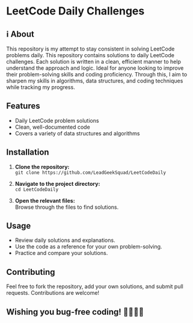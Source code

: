 # LeetCode Daily Challenges

## ℹ️ About

This repository is my attempt to stay consistent in solving LeetCode problems daily. This repository contains solutions to daily LeetCode challenges. Each solution is written in a clean, efficient manner to help understand the approach and logic. Ideal for anyone looking to improve their problem-solving skills and coding proficiency. Through this, I aim to sharpen my skills in algorithms, data structures, and coding techniques while tracking my progress.

## Features

- Daily LeetCode problem solutions
- Clean, well-documented code
- Covers a variety of data structures and algorithms

## Installation

1. **Clone the repository:**  
   `git clone https://github.com/LeadGeekSquad/LeetCodeDaily`

2. **Navigate to the project directory:**  
   `cd LeetCodeDaily`

3. **Open the relevant files:**  
   Browse through the files to find solutions.

## Usage

- Review daily solutions and explanations.
- Use the code as a reference for your own problem-solving.
- Practice and compare your solutions.

## Contributing

Feel free to fork the repository, add your own solutions, and submit pull requests. Contributions are welcome!

## Wishing you bug-free coding! 👨🏻‍💻🚀
